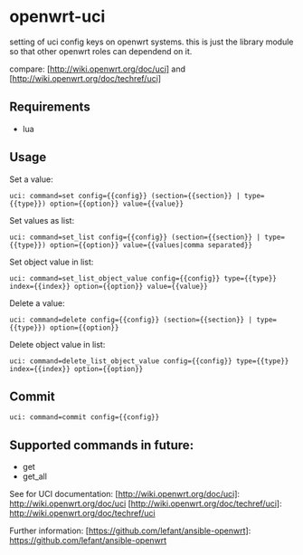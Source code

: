 openwrt-uci
===========

setting of uci config keys on openwrt systems. this is just the
library module so that other openwrt roles can dependend on it.

compare: [http://wiki.openwrt.org/doc/uci] and [http://wiki.openwrt.org/doc/techref/uci]

Requirements
------------

* lua

Usage
-----

Set a value:
```
uci: command=set config={{config}} (section={{section}} | type={{type}}) option={{option}} value={{value}}
```

Set values as list:
```
uci: command=set_list config={{config}} (section={{section}} | type={{type}}) option={{option}} value={{values|comma separated}}
```

Set object value in list:
```
uci: command=set_list_object_value config={{config}} type={{type}} index={{index}} option={{option}} value={{value}}
```

Delete a value:
```
uci: command=delete config={{config}} (section={{section}} | type={{type}}) option={{option}}
```

Delete object value in list:
```
uci: command=delete_list_object_value config={{config}} type={{type}} index={{index}} option={{option}}
```

Commit
------

```
uci: command=commit config={{config}}
```

Supported commands in future:
-----------------------------

* get
* get_all

See for UCI documentation:
[http://wiki.openwrt.org/doc/uci]: http://wiki.openwrt.org/doc/uci
[http://wiki.openwrt.org/doc/techref/uci]: http://wiki.openwrt.org/doc/techref/uci

Further information:
[https://github.com/lefant/ansible-openwrt]: https://github.com/lefant/ansible-openwrt
